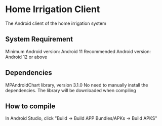 # Home Irrigation Client
The Android client of the home irrigation system 

## System Requirement
Minimum Android version: Android 11 
Recommended Android version: Android 12 or above 

## Dependencies
MPAndroidChart library, version 3.1.0 
No need to manually install the dependencies. The library will be downloaded when compiling

## How to compile
In Android Studio, click "Build -> Build APP Bundles/APKs -> Build APKS" 